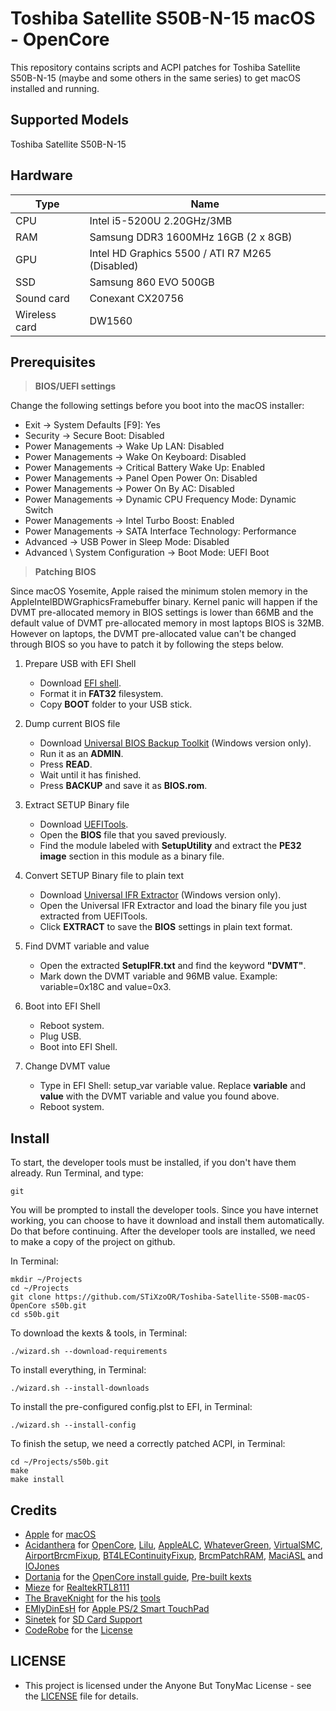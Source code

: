 # Toshiba Satellite S50B-N-15 macOS - OpenCore

This repository contains scripts and ACPI patches for Toshiba Satellite S50B-N-15 (maybe and some others in the same series) to get macOS installed and running.

## Supported Models

Toshiba Satellite S50B-N-15

## Hardware

| Type          | Name                                            |
| ------------- | ----------------------------------------------- |
| CPU           | Intel i5-5200U 2.20GHz/3MB                      |
| RAM           | Samsung DDR3 1600MHz 16GB (2 x 8GB)             |
| GPU           | Intel HD Graphics 5500 / ATI R7 M265 (Disabled) |
| SSD           | Samsung 860 EVO 500GB                           |
| Sound card    | Conexant CX20756                                |
| Wireless card | DW1560                                          |

## Prerequisites

> **BIOS/UEFI settings**

Change the following settings before you boot into the macOS installer:

- Exit → System Defaults [F9]: Yes
- Security → Secure Boot: Disabled
- Power Managements → Wake Up LAN: Disabled
- Power Managements → Wake On Keyboard: Disabled
- Power Managements → Critical Battery Wake Up: Enabled
- Power Managements → Panel Open Power On: Disabled
- Power Managements → Power On By AC: Disabled
- Power Managements → Dynamic CPU Frequency Mode: Dynamic Switch
- Power Managements → Intel Turbo Boost: Enabled
- Power Managements → SATA Interface Technology: Performance
- Advanced → USB Power in Sleep Mode: Disabled
- Advanced \ System Configuration → Boot Mode: UEFI Boot

> **Patching BIOS**

Since macOS Yosemite, Apple raised the minimum stolen memory in the AppleIntelBDWGraphicsFramebuffer binary. Kernel panic will happen if the DVMT pre-allocated memory in BIOS settings is lower than 66MB and the default value of DVMT pre-allocated memory in most laptops BIOS is 32MB. However on laptops, the DVMT pre-allocated value can't be changed through BIOS so you have to patch it by following the steps below.

1. Prepare USB with EFI Shell

   - Download [EFI shell](http://www.firewolf.science/wp-content/uploads/2015/04/EFI-shell.zip).
   - Format it in **FAT32** filesystem.
   - Copy **BOOT** folder to your USB stick.

2. Dump current BIOS file

   - Download [Universal BIOS Backup Toolkit](http://m.majorgeeks.com/files/details/universal_bios_backup_toolkit.html) (Windows version only).
   - Run it as an **ADMIN**.
   - Press **READ**.
   - Wait until it has finished.
   - Press **BACKUP** and save it as **BIOS.rom**.

3. Extract SETUP Binary file

   - Download [UEFITools](https://github.com/LongSoft/UEFITool/releases).
   - Open the **BIOS** file that you saved previously.
   - Find the module labeled with **SetupUtility** and extract the **PE32 image** section﻿ in this module as a binary file.

4. Convert SETUP Binary file to plain text

   - Download [Universal IFR Extractor](https://github.com/LongSoft/Universal-IFR-Extractor/releases) (Windows version only).
   - Open the Universal IFR Extractor and load the binary file you just extracted from UEFITools.
   - Click **EXTRACT** to save the **BIOS** settings in plain text format.

5. Find DVMT variable and value

   - Open the extracted **SetupIFR.txt** and find the keyword **"DVMT"**.
   - Mark down the DVMT variable and 96MB value. Example: variable=0x18C and value=0x3.

6. Boot into EFI Shell

   - Reboot system.
   - Plug USB.
   - Boot into EFI Shell.

7. Change DVMT value

   - Type in EFI Shell: setup_var variable value. Replace **variable** and **value** with the DVMT variable and value you found above.
   - Reboot system.

## Install

To start, the developer tools must be installed, if you don't have them already. Run Terminal, and type:

```(shell)
git
```

You will be prompted to install the developer tools. Since you have internet working, you can choose to have it download and install them automatically. Do that before continuing.
After the developer tools are installed, we need to make a copy of the project on github.

In Terminal:

```(shell)
mkdir ~/Projects
cd ~/Projects
git clone https://github.com/STiXzoOR/Toshiba-Satellite-S50B-macOS-OpenCore s50b.git
cd s50b.git
```

To download the kexts & tools, in Terminal:

```(shell)
./wizard.sh --download-requirements
```

To install everything, in Terminal:

```(shell)
./wizard.sh --install-downloads
```

To install the pre-configured config.plst to EFI, in Terminal:

```(shell)
./wizard.sh --install-config
```

To finish the setup, we need a correctly patched ACPI, in Terminal:

```(shell)
cd ~/Projects/s50b.git
make
make install
```

## Credits

- [Apple](https://apple.com) for [macOS](https://www.apple.com/macos/)
- [Acidanthera](https://github.com/acidanthera) for [OpenCore](https://github.com/acidanthera/OpenCorePkg), [Lilu](https://github.com/acidanthera/Lilu), [AppleALC](https://github.com/acidanthera/AppleALC), [WhateverGreen](https://github.com/acidanthera/WhateverGreen), [VirtualSMC](https://github.com/acidanthera/VirtualSMC), [AirportBrcmFixup](https://github.com/acidanthera/AirportBrcmFixup), [BT4LEContinuityFixup](https://github.com/acidanthera/BT4LEContinuityFixup), [BrcmPatchRAM](https://github.com/acidanthera/BrcmPatchRAM), [MaciASL](https://github.com/acidanthera/MaciASL) and [IOJones](https://github.com/acidanthera/IOJones)
- [Dortania](https://github.com/dortania) for the [OpenCore install guide](https://dortania.github.io/OpenCore-Install-Guide), [Pre-built kexts](https://dortania.github.io/builds)
- [Mieze](https://github.com/Mieze) for [RealtekRTL8111](https://github.com/Mieze/RTL8111_driver_for_OS_X)
- [The BraveKnight](https://github.com/the-braveknight) for the his [tools](https://github.com/the-braveknight/macos-tools)
- [EMlyDinEsH](https://osxlatitude.com/profile/7370-emlydinesh/) for [Apple PS/2 Smart TouchPad](https://osxlatitude.com/forums/topic/1948-elan-focaltech-and-synaptics-smart-touchpad-driver-mac-os-x/)
- [Sinetek](https://www.insanelymac.com/forum/profile/4920-sinetek/) for [SD Card Support](https://www.insanelymac.com/forum/topic/321080-sineteks-driver-for-realtek-rtsx-sdhc-card-readers/)
- [CodeRobe](https://github.com/coderobe/) for the [License](https://github.com/coderobe/AzulPatcher4600/blob/master/LICENSE.txt)

## LICENSE

- This project is licensed under the Anyone But TonyMac License - see the [LICENSE](https://github.com/STiXzoOR/Toshiba-Satellite-S50B-N-15-macOS-OpenCore/blob/master/LICENSE) file for details.

